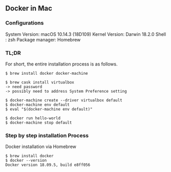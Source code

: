 ## Docker in Mac

### Configurations
System Version: macOS 10.14.3 (18D109)
Kernel Version: Darwin 18.2.0
Shell         : zsh
Package manager:    Homebrew

### TL;DR
For short, the entire installation process is as follows.

    $ brew install docker docker-machine
    
    $ brew cask install virtualbox
    -> need password
    -> possibly need to address System Preference setting
   
    $ docker-machine create --driver virtualbox default
    $ docker-machine env default
    $ eval "$(docker-machine env default)"
  
    $ docker run hello-world
    $ docker-machine stop default
    
### Step by step installation Process

Docker installation via Homebrew

    $ brew install docker
    $ docker --version
    Docker version 18.09.5, build e8ff056

